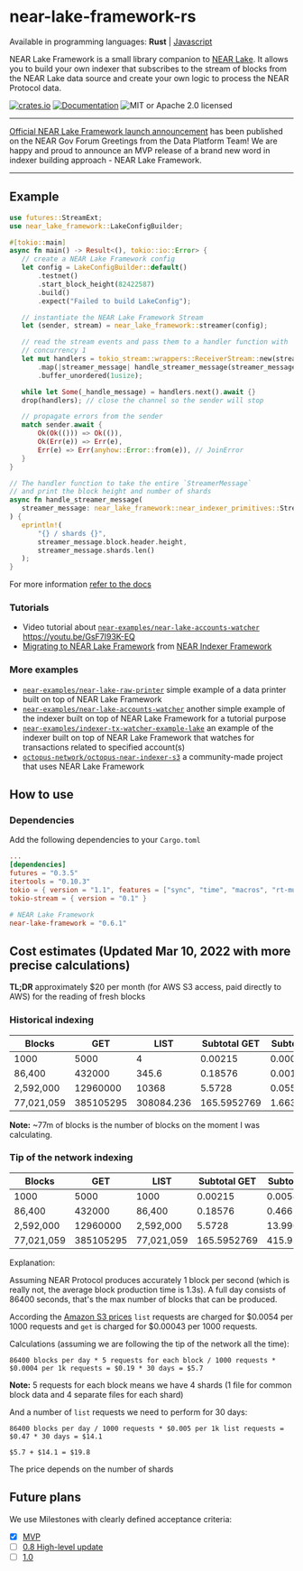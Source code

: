 # near-lake-framework-rs

Available in programming languages: **Rust** | [Javascript](https://github.com/near/near-lake-framework-js)

NEAR Lake Framework is a small library companion to [NEAR Lake](https://github.com/near/near-lake). It allows you to build
your own indexer that subscribes to the stream of blocks from the NEAR Lake data source and create your own logic to process
the NEAR Protocol data.

[![crates.io](https://img.shields.io/crates/v/near-lake-framework?label=latest)](https://crates.io/crates/near-lake-framework)
[![Documentation](https://docs.rs/near-lake-framework/badge.svg)](https://docs.rs/near-lake-framework)
![MIT or Apache 2.0 licensed](https://img.shields.io/crates/l/near-lake-framework.svg)

---

[Official NEAR Lake Framework launch announcement](https://gov.near.org/t/announcement-near-lake-framework-brand-new-word-in-indexer-building-approach/17668) has been published on the NEAR Gov Forum
Greetings from the Data Platform Team! We are happy and proud to announce an MVP release of a brand new word in indexer building approach - NEAR Lake Framework.

---

## Example

```rust
use futures::StreamExt;
use near_lake_framework::LakeConfigBuilder;

#[tokio::main]
async fn main() -> Result<(), tokio::io::Error> {
   // create a NEAR Lake Framework config
   let config = LakeConfigBuilder::default()
       .testnet()
       .start_block_height(82422587)
       .build()
       .expect("Failed to build LakeConfig");

   // instantiate the NEAR Lake Framework Stream
   let (sender, stream) = near_lake_framework::streamer(config);

   // read the stream events and pass them to a handler function with
   // concurrency 1
   let mut handlers = tokio_stream::wrappers::ReceiverStream::new(stream)
       .map(|streamer_message| handle_streamer_message(streamer_message))
       .buffer_unordered(1usize);

   while let Some(_handle_message) = handlers.next().await {}
   drop(handlers); // close the channel so the sender will stop

   // propagate errors from the sender
   match sender.await {
       Ok(Ok(())) => Ok(()),
       Ok(Err(e)) => Err(e),
       Err(e) => Err(anyhow::Error::from(e)), // JoinError
   }
}

// The handler function to take the entire `StreamerMessage`
// and print the block height and number of shards
async fn handle_streamer_message(
   streamer_message: near_lake_framework::near_indexer_primitives::StreamerMessage,
) {
   eprintln!(
       "{} / shards {}",
       streamer_message.block.header.height,
       streamer_message.shards.len()
   );
}
```

For more information [refer to the docs](https://docs.rs/near-lake-framework)

### Tutorials

- Video tutorial about [`near-examples/near-lake-accounts-watcher`](https://github.com/near-examples/near-lake-accounts-watcher) https://youtu.be/GsF7I93K-EQ
- [Migrating to NEAR Lake Framework](https://near-indexers.io/tutorials/lake/migrating-to-near-lake-framework) from [NEAR Indexer Framework](https://near-indexers.io/docs/projects/near-indexer-framework)

### More examples

- [`near-examples/near-lake-raw-printer`](https://github.com/near-examples/near-lake-raw-printer) simple example of a data printer built on top of NEAR Lake Framework
- [`near-examples/near-lake-accounts-watcher`](https://github.com/near-examples/near-lake-accounts-watcher) another simple example of the indexer built on top of NEAR Lake Framework for a tutorial purpose
- [`near-examples/indexer-tx-watcher-example-lake`](https://github.com/near-examples/indexer-tx-watcher-example-lake) an example of the indexer built on top of NEAR Lake Framework that watches for transactions related to specified account(s)
- [`octopus-network/octopus-near-indexer-s3`](https://github.com/octopus-network/octopus-near-indexer-s3) a community-made project that uses NEAR Lake Framework

## How to use

### Dependencies

Add the following dependencies to your `Cargo.toml`

```toml
...
[dependencies]
futures = "0.3.5"
itertools = "0.10.3"
tokio = { version = "1.1", features = ["sync", "time", "macros", "rt-multi-thread"] }
tokio-stream = { version = "0.1" }

# NEAR Lake Framework
near-lake-framework = "0.6.1"
```

## Cost estimates (Updated Mar 10, 2022 with more precise calculations)

**TL;DR** approximately $20 per month (for AWS S3 access, paid directly to AWS) for the reading of fresh blocks

### Historical indexing

| Blocks | GET | LIST | Subtotal GET | Subtotal LIST | Total $ |
|---|---|---|---|---|---|
| 1000 | 5000 | 4 | 0.00215 | 0.0000216 | $0.00 |
| 86,400 | 432000 | 345.6 | 0.18576 | 0.00186624 | $0.19 |
| 2,592,000 | 12960000 | 10368 | 5.5728 | 0.0559872 | $5.63 |
| 77,021,059 | 385105295 | 308084.236 | 165.5952769 | 1.663654874 | $167.26 |

**Note:** ~77m of blocks is the number of blocks on the moment I was calculating.

### Tip of the network indexing

| Blocks | GET | LIST | Subtotal GET | Subtotal LIST | Total $ |
|---|---|---|---|---|---|
| 1000 | 5000 | 1000 | 0.00215 | 0.0054 | $0.01 |
| 86,400 | 432000 | 86,400 | 0.18576 | 0.46656 | $0.65 |
| 2,592,000 | 12960000 | 2,592,000 | 5.5728 | 13.9968 | $19.57 |
| 77,021,059 | 385105295 | 77,021,059 | 165.5952769 | 415.9137186 | $581.51 |

Explanation:

Assuming NEAR Protocol produces accurately 1 block per second (which is really not, the average block production time is 1.3s). A full day consists of 86400 seconds, that's the max number of blocks that can be produced.

According the [Amazon S3 prices](https://aws.amazon.com/s3/pricing/?nc1=h_ls) `list` requests are charged for $0.0054 per 1000 requests and `get` is charged for $0.00043 per 1000 requests.

Calculations (assuming we are following the tip of the network all the time):

```
86400 blocks per day * 5 requests for each block / 1000 requests * $0.0004 per 1k requests = $0.19 * 30 days = $5.7
```
**Note:** 5 requests for each block means we have 4 shards (1 file for common block data and 4 separate files for each shard)

And a number of `list` requests we need to perform for 30 days:

```
86400 blocks per day / 1000 requests * $0.005 per 1k list requests = $0.47 * 30 days = $14.1

$5.7 + $14.1 = $19.8
```

The price depends on the number of shards

## Future plans

We use Milestones with clearly defined acceptance criteria:

* [x] [MVP](https://github.com/near/near-lake-framework/milestone/1)
* [ ] [0.8 High-level update](https://github.com/near/near-lake-framework-rs/milestone/3)
* [ ] [1.0](https://github.com/near/near-lake-framework/milestone/2)

